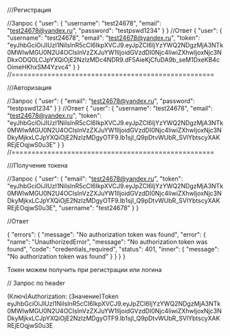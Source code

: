 ///Регистрация

//Запрос
{
"user": {
"username": "test24678",
"email": "test24678@yandex.ru",
"password": "testpswd1234"
}
}
//Ответ
{
"user": {
"username": "test24678",
"email": "test24678@yandex.ru",
"token": "eyJhbGciOiJIUzI1NiIsInR5cCI6IkpXVCJ9.eyJpZCI6IjYzYWQ2NDgzMjA3NTk0MWIwMGU0N2U4OCIsInVzZXJuYW1lIjoidGVzdDI0Njc4IiwiZXhwIjoxNjc3NDkxODQ0LCJpYXQiOjE2NzIzMDc4NDR9.dF5AieKjCfuDA9b_seM1DxeKB4cOimeHKhxSM4Yzvc4"
}
}
//===================================================

///Авторизация

//Запрос
{
"user": {
"email": "test24678@yandex.ru",
"password": "testpswd1234"
}
}
//Ответ
{
"user": {
"username": "test24678",
"email": "test24678@yandex.ru",
"token": "eyJhbGciOiJIUzI1NiIsInR5cCI6IkpXVCJ9.eyJpZCI6IjYzYWQ2NDgzMjA3NTk0MWIwMGU0N2U4OCIsInVzZXJuYW1lIjoidGVzdDI0Njc4IiwiZXhwIjoxNjc3NDkyMjkxLCJpYXQiOjE2NzIzMDgyOTF9.Ib1sjI_Q9pDtvWUbR_SVlYbtscyXAKREjEOqjwS0u3E"
}
}
//===================================================

///Получение токена

//Запрос
{
"user": {
"email": "test24678@yandex.ru",
"token": "eyJhbGciOiJIUzI1NiIsInR5cCI6IkpXVCJ9.eyJpZCI6IjYzYWQ2NDgzMjA3NTk0MWIwMGU0N2U4OCIsInVzZXJuYW1lIjoidGVzdDI0Njc4IiwiZXhwIjoxNjc3NDkyMjkxLCJpYXQiOjE2NzIzMDgyOTF9.Ib1sjI_Q9pDtvWUbR_SVlYbtscyXAKREjEOqjwS0u3E",
"username": "test24678"
}
}

//Ответ

{
"errors": {
"message": "No authorization token was found",
"error": {
"name": "UnauthorizedError",
"message": "No authorization token was found",
"code": "credentials_required",
"status": 401,
"inner": {
"message": "No authorization token was found"
}
}
}
}

Токен можем получить при регистрации или логина

// Запрос по header

(Ключ)Authorization: (Значение)Token eyJhbGciOiJIUzI1NiIsInR5cCI6IkpXVCJ9.eyJpZCI6IjYzYWQ2NDgzMjA3NTk0MWIwMGU0N2U4OCIsInVzZXJuYW1lIjoidGVzdDI0Njc4IiwiZXhwIjoxNjc3NDkyMjkxLCJpYXQiOjE2NzIzMDgyOTF9.Ib1sjI_Q9pDtvWUbR_SVlYbtscyXAKREjEOqjwS0u3E
